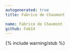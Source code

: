 ```yaml
---
autogenerated: true
title: Fabrice de Chaumont

name: Fabrice de Chaumont
github: Fab14
---
```


{% include warning/stub %}
